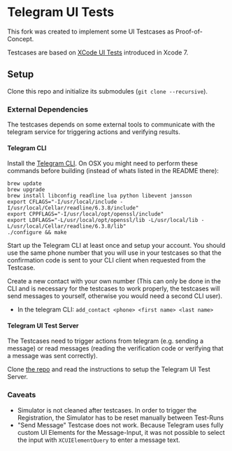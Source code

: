 # Telegram UI Tests

This fork was created to implement some UI Testcases as Proof-of-Concept. 

Testcases are based on [XCode UI Tests](https://developer.apple.com/videos/play/wwdc2015-406/) introduced in Xcode 7.

## Setup

Clone this repo and initialize its submodules (`git clone --recursive`).

### External Dependencies

The testcases depends on some external tools to communicate with the telegram service for triggering actions and verifying results. 

#### Telegram CLI

Install the [Telegram CLI](https://github.com/rnhmjoj/tg). 
On OSX you might need to perform these commands before building (instead of whats listed in the README there): 

```
brew update
brew upgrade
brew install libconfig readline lua python libevent jansson
export CFLAGS="-I/usr/local/include -I/usr/local/Cellar/readline/6.3.8/include"
export CPPFLAGS="-I/usr/local/opt/openssl/include"
export LDFLAGS="-L/usr/local/opt/openssl/lib -L/usr/local/lib -L/usr/local/Cellar/readline/6.3.8/lib"
./configure && make
```

Start up the Telegram CLI at least once and setup your account. You should use the same phone number that you will use in your testcases so that the confirmation code is sent to your CLI client when requested from the Testcase. 

Create a new contact with your own number (This can only be done in the CLI and is necessary for the testcases to work properly, the testcases will send messages to yourself, otherwise you would need a second CLI user).

* In the telegram CLI: `add_contact <phone> <first name> <last name>`

#### Telegram UI Test Server

The Testcases need to trigger actions from telegram (e.g. sending a message) or read messages (reading the verification code or verifying that a message was sent correctly).

Clone [the repo](https://github.com/iv-mexx/TelegramUITestRequestServer) and read the instructions to setup the Telegram UI Test Server.

### Caveats

* Simulator is not cleaned after testcases. In order to trigger the Registration, the Simulator has to be reset manually between Test-Runs
* "Send Message" Testcase does not work. Because Telegram uses fully custom UI Elements for the Message-Input, it was not possible to select the input with `XCUIElementQuery` to enter a message text. 
